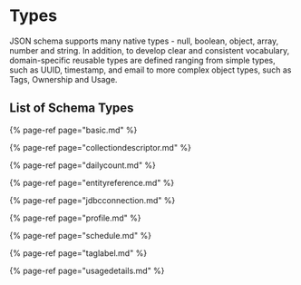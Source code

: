 # Types

JSON schema supports many native types - null, boolean, object, array, number and string. In addition, to develop clear and consistent vocabulary, domain-specific reusable types are defined ranging from simple types, such as UUID, timestamp, and email to more complex object types, such as Tags, Ownership and Usage.

## List of Schema Types

{% page-ref page="basic.md" %}

{% page-ref page="collectiondescriptor.md" %}

{% page-ref page="dailycount.md" %}

{% page-ref page="entityreference.md" %}

{% page-ref page="jdbcconnection.md" %}

{% page-ref page="profile.md" %}

{% page-ref page="schedule.md" %}

{% page-ref page="taglabel.md" %}

{% page-ref page="usagedetails.md" %}

